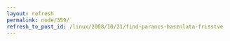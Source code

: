 ```yaml
---
layout: refresh
permalink: node/359/
refresh_to_post_id: /linux/2008/10/21/find-parancs-hasznlata-frisstve
---
```

